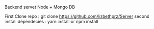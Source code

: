 Backend servet Node + Mongo DB

First Clone repo : git clone https://github.com/lizbethprz/Server
second install dependecies : yarn install or npm install
